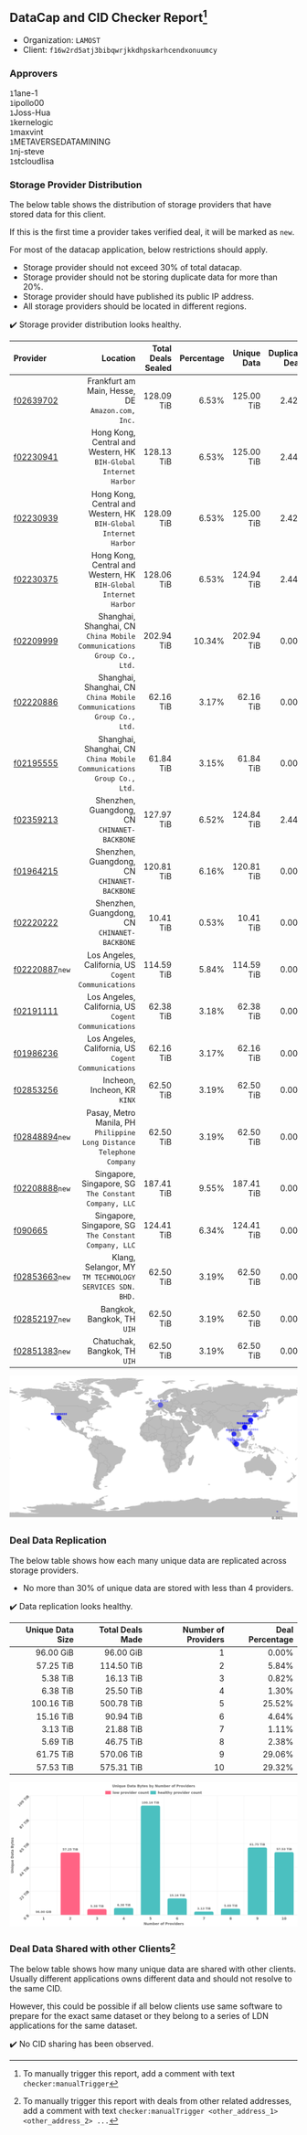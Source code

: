 ## DataCap and CID Checker Report[^1]
 - Organization: `LAMOST`
 - Client: `f16w2rd5atj3bibqwrjkkdhpskarhcendxonuumcy`
### Approvers
`1`1ane-1<br/>`1`ipollo00<br/>`1`Joss-Hua<br/>`1`kernelogic<br/>`1`maxvint<br/>`1`METAVERSEDATAMINING<br/>`1`nj-steve<br/>`1`stcloudlisa


### Storage Provider Distribution
The below table shows the distribution of storage providers that have stored data for this client.

If this is the first time a provider takes verified deal, it will be marked as `new`.

For most of the datacap application, below restrictions should apply.
 - Storage provider should not exceed 30% of total datacap.
 - Storage provider should not be storing duplicate data for more than 20%.
 - Storage provider should have published its public IP address.
 - All storage providers should be located in different regions.

✔️ Storage provider distribution looks healthy.

| Provider                                                    |                                                                 Location | Total Deals Sealed | Percentage | Unique Data | Duplicate Deals |
| :---------------------------------------------------------- | -----------------------------------------------------------------------: | -----------------: | ---------: | ----------: | --------------: |
| [f02639702](https://filfox.info/en/address/f02639702)       |                      Frankfurt am Main, Hesse, DE<br/>`Amazon.com, Inc.` |         128.09 TiB |      6.53% |  125.00 TiB |           2.42% |
| [f02230941](https://filfox.info/en/address/f02230941)       |      Hong Kong, Central and Western, HK<br/>`BIH-Global Internet Harbor` |         128.13 TiB |      6.53% |  125.00 TiB |           2.44% |
| [f02230939](https://filfox.info/en/address/f02230939)       |      Hong Kong, Central and Western, HK<br/>`BIH-Global Internet Harbor` |         128.09 TiB |      6.53% |  125.00 TiB |           2.42% |
| [f02230375](https://filfox.info/en/address/f02230375)       |      Hong Kong, Central and Western, HK<br/>`BIH-Global Internet Harbor` |         128.06 TiB |      6.53% |  124.94 TiB |           2.44% |
| [f02209999](https://filfox.info/en/address/f02209999)       | Shanghai, Shanghai, CN<br/>`China Mobile Communications Group Co., Ltd.` |         202.94 TiB |     10.34% |  202.94 TiB |           0.00% |
| [f02220886](https://filfox.info/en/address/f02220886)       | Shanghai, Shanghai, CN<br/>`China Mobile Communications Group Co., Ltd.` |          62.16 TiB |      3.17% |   62.16 TiB |           0.00% |
| [f02195555](https://filfox.info/en/address/f02195555)       | Shanghai, Shanghai, CN<br/>`China Mobile Communications Group Co., Ltd.` |          61.84 TiB |      3.15% |   61.84 TiB |           0.00% |
| [f02359213](https://filfox.info/en/address/f02359213)       |                          Shenzhen, Guangdong, CN<br/>`CHINANET-BACKBONE` |         127.97 TiB |      6.52% |  124.84 TiB |           2.44% |
| [f01964215](https://filfox.info/en/address/f01964215)       |                          Shenzhen, Guangdong, CN<br/>`CHINANET-BACKBONE` |         120.81 TiB |      6.16% |  120.81 TiB |           0.00% |
| [f02220222](https://filfox.info/en/address/f02220222)       |                          Shenzhen, Guangdong, CN<br/>`CHINANET-BACKBONE` |          10.41 TiB |      0.53% |   10.41 TiB |           0.00% |
| [f02220887](https://filfox.info/en/address/f02220887)`new`  |                  Los Angeles, California, US<br/>`Cogent Communications` |         114.59 TiB |      5.84% |  114.59 TiB |           0.00% |
| [f02191111](https://filfox.info/en/address/f02191111)       |                  Los Angeles, California, US<br/>`Cogent Communications` |          62.38 TiB |      3.18% |   62.38 TiB |           0.00% |
| [f01986236](https://filfox.info/en/address/f01986236)       |                  Los Angeles, California, US<br/>`Cogent Communications` |          62.16 TiB |      3.17% |   62.16 TiB |           0.00% |
| [f02853256](https://filfox.info/en/address/f02853256)       |                                          Incheon, Incheon, KR<br/>`KINX` |          62.50 TiB |      3.19% |   62.50 TiB |           0.00% |
| [f02848894](https://filfox.info/en/address/f02848894)`new`  | Pasay, Metro Manila, PH<br/>`Philippine Long Distance Telephone Company` |          62.50 TiB |      3.19% |   62.50 TiB |           0.00% |
| [f02208888](https://filfox.info/en/address/f02208888)`new`  |                 Singapore, Singapore, SG<br/>`The Constant Company, LLC` |         187.41 TiB |      9.55% |  187.41 TiB |           0.00% |
| [f090665](https://filfox.info/en/address/f090665)           |                 Singapore, Singapore, SG<br/>`The Constant Company, LLC` |         124.41 TiB |      6.34% |  124.41 TiB |           0.00% |
| [f02853663](https://filfox.info/en/address/f02853663)`new`  |               Klang, Selangor, MY<br/>`TM TECHNOLOGY SERVICES SDN. BHD.` |          62.50 TiB |      3.19% |   62.50 TiB |           0.00% |
| [f02852197](https://filfox.info/en/address/f02852197)`new`  |                                           Bangkok, Bangkok, TH<br/>`UIH` |          62.50 TiB |      3.19% |   62.50 TiB |           0.00% |
| [f02851383](https://filfox.info/en/address/f02851383)`new`  |                                         Chatuchak, Bangkok, TH<br/>`UIH` |          62.50 TiB |      3.19% |   62.50 TiB |           0.00% |

<img src="https://raw.githubusercontent.com/data-preservation-programs/filplus-checker-assets/main/filecoin-project/filecoin-plus-large-datasets/issues/2150/1704252072085.png"/>

### Deal Data Replication
The below table shows how each many unique data are replicated across storage providers.

- No more than 30% of unique data are stored with less than 4 providers.

✔️ Data replication looks healthy.

| Unique Data Size | Total Deals Made | Number of Providers | Deal Percentage |
| ---------------: | ---------------: | ------------------: | --------------: |
|        96.00 GiB |        96.00 GiB |                   1 |           0.00% |
|        57.25 TiB |       114.50 TiB |                   2 |           5.84% |
|         5.38 TiB |        16.13 TiB |                   3 |           0.82% |
|         6.38 TiB |        25.50 TiB |                   4 |           1.30% |
|       100.16 TiB |       500.78 TiB |                   5 |          25.52% |
|        15.16 TiB |        90.94 TiB |                   6 |           4.64% |
|         3.13 TiB |        21.88 TiB |                   7 |           1.11% |
|         5.69 TiB |        46.75 TiB |                   8 |           2.38% |
|        61.75 TiB |       570.06 TiB |                   9 |          29.06% |
|        57.53 TiB |       575.31 TiB |                  10 |          29.32% |

<img src="https://raw.githubusercontent.com/data-preservation-programs/filplus-checker-assets/main/filecoin-project/filecoin-plus-large-datasets/issues/2150/1704252072817.png"/>

### Deal Data Shared with other Clients[^3]
The below table shows how many unique data are shared with other clients.
Usually different applications owns different data and should not resolve to the same CID.

However, this could be possible if all below clients use same software to prepare for the exact same dataset or they belong to a series of LDN applications for the same dataset.

✔️ No CID sharing has been observed.

[^1]: To manually trigger this report, add a comment with text `checker:manualTrigger`

[^2]: Deals from those addresses are combined into this report as they are specified with `checker:manualTrigger`

[^3]: To manually trigger this report with deals from other related addresses, add a comment with text `checker:manualTrigger <other_address_1> <other_address_2> ...`
